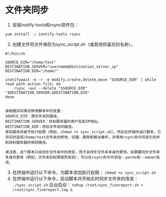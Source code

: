 # 文件夹同步

1. 安装inotify-tools和rsync软件包：

  ```bash
  yum install -y inotify-tools rsync
  ```

2. 创建文件将文件保存为sync_script.sh（或其他你喜欢的名称）。

```shell
#!/bin/sh

SOURCE_DIR="/home/test"
DESTINATION_SERVER="username@destination_server_ip"
DESTINATION_DIR="/home/"

inotifywait -m -r -e modify,create,delete,move "$SOURCE_DIR" | while read path action file; do
    rsync -avz --delete "$SOURCE_DIR" "$DESTINATION_SERVER:$DESTINATION_DIR"
done


请根据实际情况修改脚本中的变量：
SOURCE_DIR：源文件夹的路径。
DESTINATION_SERVER：目标服务器的用户名和IP地址。
DESTINATION_DIR：目标文件夹的路径。
保存脚本并赋予执行权限（例如，chmod +x sync_script.sh）。然后在终端中运行脚本，它将实时监视/home/test文件夹的修改、创建、删除和移动事件，并使用rsync命令将变化同步到目标服务器的相同路径。

请注意，这个脚本只会同步文件夹中的改变，而不会同步文件夹本身的更改。如果要同步文件夹本身的更改（例如，文件夹的权限或所有权），可以在rsync命令中添加--perms和--owner选项。
```

3. 在终端中运行以下命令，为脚本添加执行权限：
`chmod +x sync_script.sh`
4. 在终端中运行以下命令，启动脚本并开始实时同步文件夹的改变：
`./sync_script.sh`
后台启动：
`nohup /root/sync_finereport.sh > /root/sync_finereport.log &`
